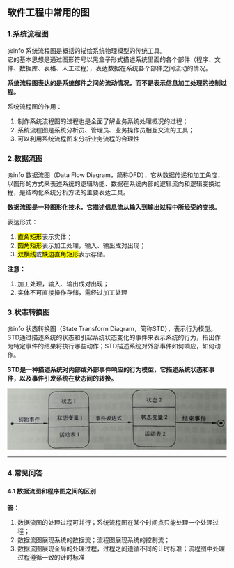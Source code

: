 ## 软件工程中常用的图

### 1.系统流程图

@info 系统流程图是概括的描绘系统物理模型的传统工具。<br/>它的基本思想是通过图形符号以黑盒子形式描述系统里面的各个部件（程序、文件、数据库、表格、人工过程），表达数据在系统各个部件之间流动的情况。

**系统流程图表达的是系统部件之间的流动情况，而不是表示信息加工处理的控制过程。**

系统流程图的作用：
1. 制作系统流程图的过程也是全面了解业务系统处理概况的过程；
2. 系统流程图是系统分析员、管理员、业务操作员相互交流的工具；
3. 可以利用系统流程图来分析业务流程的合理性

### 2.数据流图

@info 数据流图（Data Flow Diagram，简称DFD），它从数据传递和加工角度，以图形的方式来表述系统的逻辑功能、数据在系统内部的逻辑流向和逻辑变换过程，是结构化系统分析方法的主要表达工具。

**数据流图是一种图形化技术，它描述信息流从输入到输出过程中所经受的变换。**

表达形式：
1. <mark>直角矩形</mark>表示实体；
2. <mark>圆角矩形</mark>表示加工处理，输入、输出成对出现；
3. <mark>双横线</mark>或<mark>缺边直角矩形</mark>表示存储。

**注意：**
1. 加工处理，输入、输出成对出现；
2. 实体不可直接操作存储，需经过加工处理

### 3.状态转换图

@info 状态转换图（State Transform Diagram，简称STD），表示行为模型。<br/>STD通过描述系统的状态和引起系统状态变化的事件来表示系统的行为，指出作为特定事件的结果将执行哪些动作；STD描述系统对外部事件如何响应，如何动作。

**STD是一种描述系统对内部或外部事件响应的行为模型，它描述系统状态和事件，以及事件引发系统在状态间的转换。**

<img src="/assets/imgs/architect/case/std.png">

---

### 4.常见问答

#### 4.1 数据流图和程序图之间的区别
**答**：
1. 数据流图的处理过程可并行；系统流程图在某个时间点只能处理一个处理过程；
2. 数据流图展现系统的数据流；流程图展现系统的控制流；
3. 数据流图展现全局的处理过程，过程之间遵循不同的计时标准；流程图中处理过程遵循一致的计时标准